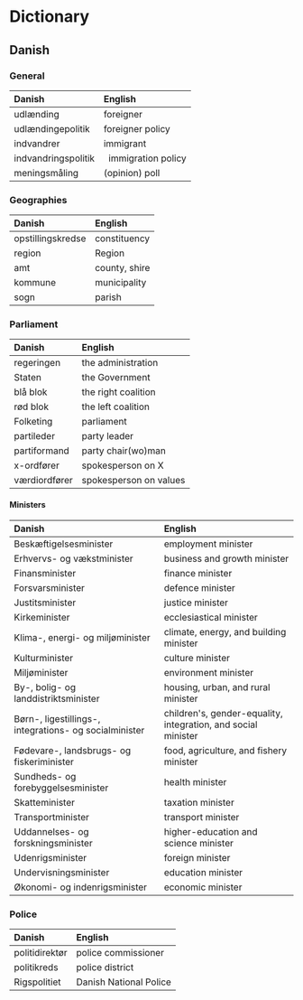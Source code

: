 Dictionary
==========

Danish
------
### General ###

 Danish              | English
:--------------------|:-------------------
 udlænding           |  foreigner
 udlændingepolitik   |  foreigner policy
 indvandrer          |  immigrant
 indvandringspolitik |  immigration policy
 meningsmåling       | (opinion) poll

### Geographies ###

 Danish              | English
:--------------------|:-------------------
 opstillingskredse   |  constituency
 region              |  Region
 amt                 |  county, shire
 kommune             |  municipality
 sogn                |  parish

### Parliament ###

 Danish        | English
:--------------|:----------------------
 regeringen    | the administration
 Staten        | the Government
 blå blok      | the right coalition
 rød blok      | the left coalition
 Folketing     | parliament
 partileder    | party leader
 partiformand  | party chair(wo)man
 x-ordfører    | spokesperson on X
 værdiordfører | spokesperson on values

#### Ministers ####

 Danish                     | English
:---------------------------|:-------------------
 Beskæftigelsesminister     | employment minister
 Erhvervs- og vækstminister | business and growth minister
 Finansminister             | finance minister
 Forsvarsminister           | defence minister
 Justitsminister            | justice minister
 Kirkeminister              | ecclesiastical minister
 Klima-, energi- og miljøminister | climate, energy, and building minister
 Kulturminister             | culture minister
 Miljøminister              | environment minister
 By-, bolig- og landdistriktsminister | housing, urban, and rural minister
 Børn-, ligestillings-, integrations- og socialminister | children's, gender-equality, integration, and social minister
 Fødevare-, landsbrugs- og fiskeriminister | food, agriculture, and fishery minister
 Sundheds- og forebyggelsesminister | health minister
 Skatteminister             | taxation minister
 Transportminister          | transport minister
 Uddannelses- og forskningsminister | higher-education and science minister
 Udenrigsminister           | foreign minister
 Undervisningsminister      | education minister
 Økonomi- og indenrigsminister | economic minister

### Police ###

 Danish              | English
:--------------------|:-------------------
 politidirektør      | police commissioner
 politikreds         | police district
 Rigspolitiet        | Danish National Police
